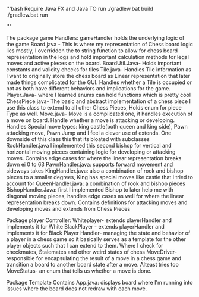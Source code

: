 '''bash
Require Java FX and Java
 TO run
./gradlew.bat build     
./gradlew.bat run


'''

The package game Handlers:
gameHandler holds the underlying logic of the game 
Board.java - This is where my representation of Chess board logic lies mostly, I overridden the to string function to allow for chess board representation in the logs and hold important calculation methods for legal moves and active pieces on the board. 
BoardUtil.Java- Holds important constants and validity checks for tiles 
Tile.java- Handles Tile information as I want to originally store the chess board as Linear representation that later made things complicated for the GUI. Handles whether a Tile is occupied or not as both have different behaviors and implications for the game.
Player.Java- where I learned enums can hold functions which is pretty cool
ChessPiece.java- 
The basic and abstract implementation of a chess piece I use this class to extend to all other Chess Pieces, Holds enum for piece Type as well.
Move.java- Move is a complicated one, it handles execution of a move on board. Handle whether a move is attacking or developing. Handles Special move types: king castle(both queen and king side), Pawn attacking move, Pawn Jump and I feel a clever use of extends. One downside of this class this that its bloated with subclasses  
RookHandler.java I implemented this second bishop for vertical and horizontal moving pieces containing logic for developing or attacking moves. Contains edge cases for where the linear representation breaks down ei 0 to 63 
PawnHandler.java: supports forward movement and sideways takes 
KingHandler.java: also a combination of rook and bishop pieces to a smaller degrees, King has special moves like castle that I tried to account for 
QueenHandler.java: a combination of rook and bishop pieces 
BishopHandler.Java: first I implemented Bishop to later help me with diagonal moving pieces, handles edge cases as well for where the linear representation breaks down. Contains definitions for attacking moves and developing moves and  extends from Chess Pieces 

Package player Controller: 
Whiteplayer- extends playerHandler and implements it for White
BlackPlayer - extends playerHandler and implements it for Black
Player Handler- managing the state and behavior of a player in a chess game so it basically serves as a template for the other player objects such that I can extend to them. Where I check for checkmates, Stalemates and other weird states of chess
MoveDriver- responsible for encapsulating the result of a move in a chess game and transition a board to another board state after a move. Alteast tries too
MoveStatus- an enum that tells us whether a move is done.

Package Template 
Contains App.java: displays board where I'm running into issues where the board does not redraw with each move.
